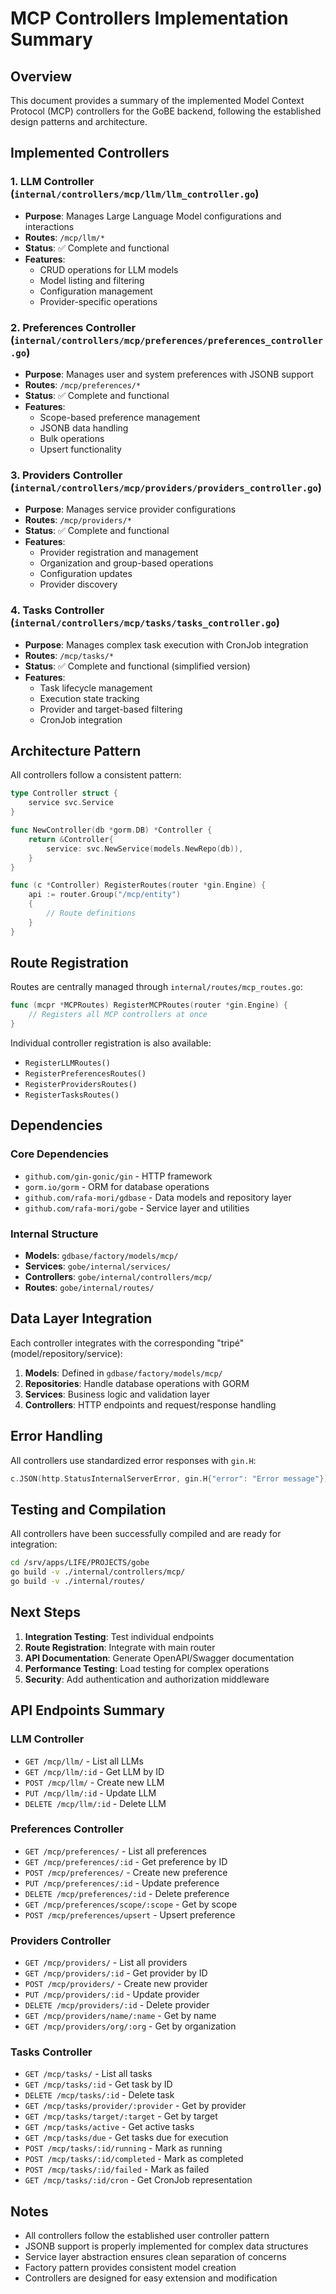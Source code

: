 # MCP Controllers Implementation Summary

## Overview

This document provides a summary of the implemented Model Context Protocol (MCP) controllers for the GoBE backend, following the established design patterns and architecture.

## Implemented Controllers

### 1. LLM Controller (`internal/controllers/mcp/llm/llm_controller.go`)

- **Purpose**: Manages Large Language Model configurations and interactions
- **Routes**: `/mcp/llm/*`
- **Status**: ✅ Complete and functional
- **Features**:
  - CRUD operations for LLM models
  - Model listing and filtering
  - Configuration management
  - Provider-specific operations

### 2. Preferences Controller (`internal/controllers/mcp/preferences/preferences_controller.go`)

- **Purpose**: Manages user and system preferences with JSONB support
- **Routes**: `/mcp/preferences/*`
- **Status**: ✅ Complete and functional
- **Features**:
  - Scope-based preference management
  - JSONB data handling
  - Bulk operations
  - Upsert functionality

### 3. Providers Controller (`internal/controllers/mcp/providers/providers_controller.go`)

- **Purpose**: Manages service provider configurations
- **Routes**: `/mcp/providers/*`
- **Status**: ✅ Complete and functional
- **Features**:
  - Provider registration and management
  - Organization and group-based operations
  - Configuration updates
  - Provider discovery

### 4. Tasks Controller (`internal/controllers/mcp/tasks/tasks_controller.go`)

- **Purpose**: Manages complex task execution with CronJob integration
- **Routes**: `/mcp/tasks/*`
- **Status**: ✅ Complete and functional (simplified version)
- **Features**:
  - Task lifecycle management
  - Execution state tracking
  - Provider and target-based filtering
  - CronJob integration

## Architecture Pattern

All controllers follow a consistent pattern:

```go
type Controller struct {
    service svc.Service
}

func NewController(db *gorm.DB) *Controller {
    return &Controller{
        service: svc.NewService(models.NewRepo(db)),
    }
}

func (c *Controller) RegisterRoutes(router *gin.Engine) {
    api := router.Group("/mcp/entity")
    {
        // Route definitions
    }
}
```

## Route Registration

Routes are centrally managed through `internal/routes/mcp_routes.go`:

```go
func (mcpr *MCPRoutes) RegisterMCPRoutes(router *gin.Engine) {
    // Registers all MCP controllers at once
}
```

Individual controller registration is also available:

- `RegisterLLMRoutes()`
- `RegisterPreferencesRoutes()`
- `RegisterProvidersRoutes()`
- `RegisterTasksRoutes()`

## Dependencies

### Core Dependencies

- `github.com/gin-gonic/gin` - HTTP framework
- `gorm.io/gorm` - ORM for database operations
- `github.com/rafa-mori/gdbase` - Data models and repository layer
- `github.com/rafa-mori/gobe` - Service layer and utilities

### Internal Structure

- **Models**: `gdbase/factory/models/mcp/`
- **Services**: `gobe/internal/services/`
- **Controllers**: `gobe/internal/controllers/mcp/`
- **Routes**: `gobe/internal/routes/`

## Data Layer Integration

Each controller integrates with the corresponding "tripé" (model/repository/service):

1. **Models**: Defined in `gdbase/factory/models/mcp/`
2. **Repositories**: Handle database operations with GORM
3. **Services**: Business logic and validation layer
4. **Controllers**: HTTP endpoints and request/response handling

## Error Handling

All controllers use standardized error responses with `gin.H`:

```go
c.JSON(http.StatusInternalServerError, gin.H{"error": "Error message"})
```

## Testing and Compilation

All controllers have been successfully compiled and are ready for integration:

```bash
cd /srv/apps/LIFE/PROJECTS/gobe
go build -v ./internal/controllers/mcp/
go build -v ./internal/routes/
```

## Next Steps

1. **Integration Testing**: Test individual endpoints
2. **Route Registration**: Integrate with main router
3. **API Documentation**: Generate OpenAPI/Swagger documentation
4. **Performance Testing**: Load testing for complex operations
5. **Security**: Add authentication and authorization middleware

## API Endpoints Summary

### LLM Controller

- `GET /mcp/llm/` - List all LLMs
- `GET /mcp/llm/:id` - Get LLM by ID
- `POST /mcp/llm/` - Create new LLM
- `PUT /mcp/llm/:id` - Update LLM
- `DELETE /mcp/llm/:id` - Delete LLM

### Preferences Controller

- `GET /mcp/preferences/` - List all preferences
- `GET /mcp/preferences/:id` - Get preference by ID
- `POST /mcp/preferences/` - Create new preference
- `PUT /mcp/preferences/:id` - Update preference
- `DELETE /mcp/preferences/:id` - Delete preference
- `GET /mcp/preferences/scope/:scope` - Get by scope
- `POST /mcp/preferences/upsert` - Upsert preference

### Providers Controller

- `GET /mcp/providers/` - List all providers
- `GET /mcp/providers/:id` - Get provider by ID
- `POST /mcp/providers/` - Create new provider
- `PUT /mcp/providers/:id` - Update provider
- `DELETE /mcp/providers/:id` - Delete provider
- `GET /mcp/providers/name/:name` - Get by name
- `GET /mcp/providers/org/:org` - Get by organization

### Tasks Controller

- `GET /mcp/tasks/` - List all tasks
- `GET /mcp/tasks/:id` - Get task by ID
- `DELETE /mcp/tasks/:id` - Delete task
- `GET /mcp/tasks/provider/:provider` - Get by provider
- `GET /mcp/tasks/target/:target` - Get by target
- `GET /mcp/tasks/active` - Get active tasks
- `GET /mcp/tasks/due` - Get tasks due for execution
- `POST /mcp/tasks/:id/running` - Mark as running
- `POST /mcp/tasks/:id/completed` - Mark as completed
- `POST /mcp/tasks/:id/failed` - Mark as failed
- `GET /mcp/tasks/:id/cron` - Get CronJob representation

## Notes

- All controllers follow the established user controller pattern
- JSONB support is properly implemented for complex data structures
- Service layer abstraction ensures clean separation of concerns
- Factory pattern provides consistent model creation
- Controllers are designed for easy extension and modification
